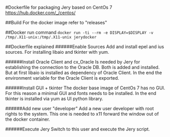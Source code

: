 #Dockerfile for packaging Jery
based on CentOs 7
https://hub.docker.com/_/centos/

##Build
For the docker image refer to "releases"

##Docker run command
```docker run -ti --rm -e DISPLAY=$DISPLAY -v /tmp/.X11-unix:/tmp/.X11-unix jerydocker```

##Dockerfile explained
######Enable Sources
Add and install epel and ius sources. For installing libaio and tkinter with yum.

######Install Oracle Client and cx_Oracle
Is needed by Jery for establishing the connection to the Oracle DB. Both is added and installed. But at first libaio is installed as dependency of Oracle Client. In the end the environment variable for the Oracle Client is exported.
 
 ######Install GUI + tkinter
 The docker base image of CentOs 7 has no GUI. For this reason a minimal GUI and fonts needs to be installed. In the end tkinter is installed via yum as UI python library.
 
 ######Add new user "developer"
 Add a new user developer with root rights to the system. This one is needed to x11 forward the window out of the docker container.
 
 ######Execute Jery
 Switch to this user and execute the Jery script.